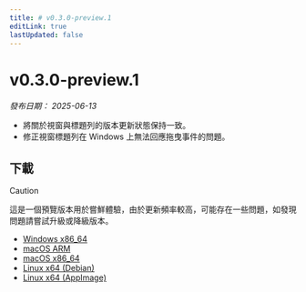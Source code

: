 ```yaml
---
title: # v0.3.0-preview.1
editLink: true
lastUpdated: false
---
```


# v0.3.0-preview.1  <Badge type="warning" text="preview" />

_發布日期： 2025-06-13_

- 將關於視窗與標題列的版本更新狀態保持一致。
- 修正視窗標題列在 Windows 上無法回應拖曳事件的問題。

## 下載


> [!CAUTION]
> 這是一個預覽版本用於嘗鮮體驗，由於更新頻率較高，可能存在一些問題，如發現問題請嘗試升級或降級版本。


- [Windows x86_64](https://assets.lbkrs.com/github/release/longbridge-desktop/preview/longbridge-v0.3.0-preview.1-windows-x86_64.exe)
- [macOS ARM](https://assets.lbkrs.com/github/release/longbridge-desktop/preview/longbridge-v0.3.0-preview.1-macos-aarch64.dmg)
- [macOS x86_64](https://assets.lbkrs.com/github/release/longbridge-desktop/preview/longbridge-v0.3.0-preview.1-macos-x86_64.dmg)
- [Linux x64 (Debian)](https://assets.lbkrs.com/github/release/longbridge-desktop/preview/longbridge-v0.3.0-preview.1-linux-x86_64.deb)
- [Linux x64 (AppImage)](https://assets.lbkrs.com/github/release/longbridge-desktop/preview/longbridge-v0.3.0-preview.1-linux-x86_64.AppImage)